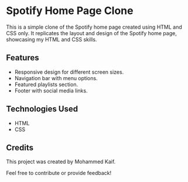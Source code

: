 # Spotify Home Page Clone

This is a simple clone of the Spotify home page created using HTML and CSS only. It replicates the layout and design of the Spotify home page, showcasing my HTML and CSS skills.

## Features

- Responsive design for different screen sizes.
- Navigation bar with menu options.
- Featured playlists section.
- Footer with social media links.

## Technologies Used

- HTML
- CSS

## Credits

This project was created by Mohammed Kaif.

Feel free to contribute or provide feedback!

